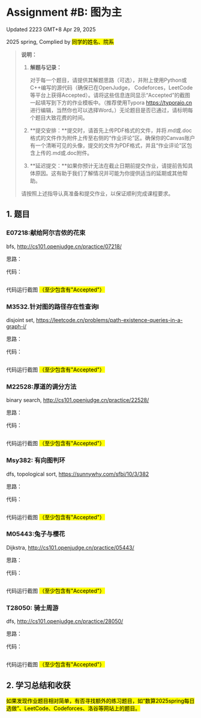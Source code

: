 # Assignment #B: 图为主

Updated 2223 GMT+8 Apr 29, 2025

2025 spring, Complied by <mark>同学的姓名、院系</mark>



> **说明：**
>
> 1. **解题与记录：**
>
>    对于每一个题目，请提供其解题思路（可选），并附上使用Python或C++编写的源代码（确保已在OpenJudge， Codeforces，LeetCode等平台上获得Accepted）。请将这些信息连同显示“Accepted”的截图一起填写到下方的作业模板中。（推荐使用Typora https://typoraio.cn 进行编辑，当然你也可以选择Word。）无论题目是否已通过，请标明每个题目大致花费的时间。
>
> 2. **提交安排：**提交时，请首先上传PDF格式的文件，并将.md或.doc格式的文件作为附件上传至右侧的“作业评论”区。确保你的Canvas账户有一个清晰可见的头像，提交的文件为PDF格式，并且“作业评论”区包含上传的.md或.doc附件。
>
> 3. **延迟提交：**如果你预计无法在截止日期前提交作业，请提前告知具体原因。这有助于我们了解情况并可能为你提供适当的延期或其他帮助。 
>
> 请按照上述指导认真准备和提交作业，以保证顺利完成课程要求。



## 1. 题目

### E07218:献给阿尔吉侬的花束

bfs, http://cs101.openjudge.cn/practice/07218/

思路：



代码：

```python

```



代码运行截图 <mark>（至少包含有"Accepted"）</mark>





### M3532.针对图的路径存在性查询I

disjoint set, https://leetcode.cn/problems/path-existence-queries-in-a-graph-i/

思路：



代码：

```python

```



代码运行截图 <mark>（至少包含有"Accepted"）</mark>





### M22528:厚道的调分方法

binary search, http://cs101.openjudge.cn/practice/22528/

思路：



代码：

```python

```



代码运行截图 <mark>（至少包含有"Accepted"）</mark>





### Msy382: 有向图判环 

dfs, topological sort, https://sunnywhy.com/sfbj/10/3/382

思路：



代码：

```python

```



代码运行截图 <mark>（至少包含有"Accepted"）</mark>





### M05443:兔子与樱花

Dijkstra, http://cs101.openjudge.cn/practice/05443/

思路：



代码：

```python

```



代码运行截图 <mark>（至少包含有"Accepted"）</mark>





### T28050: 骑士周游

dfs, http://cs101.openjudge.cn/practice/28050/

思路：



代码：

```python

```



代码运行截图 <mark>（至少包含有"Accepted"）</mark>





## 2. 学习总结和收获

<mark>如果发现作业题目相对简单，有否寻找额外的练习题目，如“数算2025spring每日选做”、LeetCode、Codeforces、洛谷等网站上的题目。</mark>












